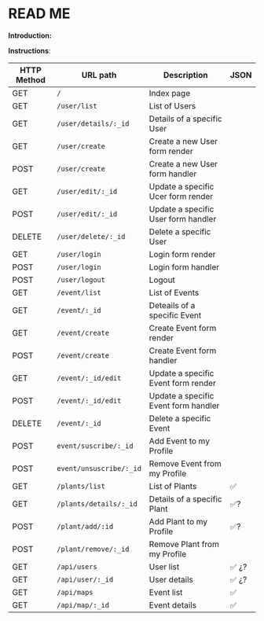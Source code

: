 # READ ME


**Introduction:**



**Instructions**:



| **HTTP Method** | **URL path**            | **Description**                      | **JSON** |
| --------------- | ----------------------- | ------------------------------------ | -------- |
| GET             | `/`                     | Index page                           |          |
| GET             | `/user/list`            | List of Users                        |          |
| GET             | `/user/details/:_id`    | Details of a specific User           |          |
| GET             | `/user/create`          | Create a new User form render        |          |
| POST            | `/user/create`          | Create a new User form handler       |          |
| GET             | `/user/edit/:_id`       | Update a specific Ucer form render   |          |
| POST            | `/user/edit/:_id`       | Update a specific User form handler  |          |
| DELETE          | `/user/delete/:_id`     | Delete a specific User               |          |
| GET             | `/user/login`           | Login form render                    |          |
| POST            | `/user/login`           | Login form handler                   |          |
| POST            | `/user/logout`          | Logout                               |          |
| GET             | `/event/list`           | List of Events                       |          |
| GET             | `/event/:_id`           | Deteails of a specific Event         |          |
| GET             | `/event/create`         | Create Event form render             |          |
| POST            | `/event/create`         | Create Event form handler            |          |
| GET             | `/event/:_id/edit`      | Update a specific Event form render  |          |
| POST            | `/event/:_id/edit`      | Update a specific Event form handler |          |
| DELETE          | `/event/:_id`           | Delete a specific Event              |          |
| POST            | `event/suscribe/:_id`   | Add Event to my Profile              |          |
| POST            | `event/unsuscribe/:_id` | Remove Event from my Profile         |          |
| GET             | `/plants/list`          | List of Plants                       | ✅        |
| GET             | `/plants/details/:_id`  | Details of a specific Plant          | ✅?       |
| POST            | `/plant/add/:id`        | Add Plant to my Profile              | ✅?       |
| POST            | `/plant/remove/:_id`    | Remove Plant from my Profile         |          |
| GET             | `/api/users`            | User list                            | ✅ ¿?     |
| GET             | `/api/user/:_id`        | User details                         | ✅ ¿?     |
| GET             | `/api/maps`             | Event list                           | ✅        |
| GET             | `/api/map/:_id`         | Event details                        | ✅        |